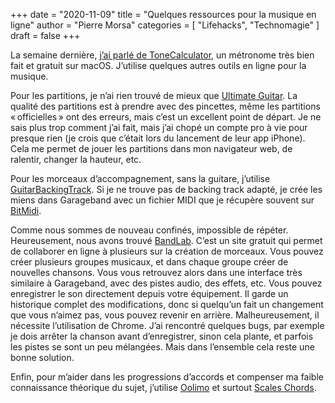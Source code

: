 +++
date        = "2020-11-09"
title       = "Quelques ressources pour la musique en ligne"
author      = "Pierre Morsa"
categories  = [ "Lifehacks", "Technomagie" ]
draft       = false
+++

La semaine dernière, [j’ai parlé de ToneCalculator](https://www.pierremorsa.com/post/2020-11-02-tonecalculator-un-excellent-metronome-sur-macos/), un métronome très bien fait et gratuit sur macOS. J’utilise quelques autres outils en ligne pour la musique.

Pour les partitions, je n’ai rien trouvé de mieux que [Ultimate Guitar](https://www.ultimate-guitar.com). La qualité des partitions est à prendre avec des pincettes, même les partitions « officielles » ont des erreurs, mais c’est un excellent point de départ. Je ne sais plus trop comment j’ai fait, mais j’ai chopé un compte pro à vie pour presque rien (je crois que c’était lors du lancement de leur app iPhone). Cela me permet de jouer les partitions dans mon navigateur web, de ralentir, changer la hauteur, etc.

Pour les morceaux d’accompagnement, sans la guitare, j’utilise [GuitarBackingTrack](https://www.guitarbackingtrack.com). Si je ne trouve pas de backing track adapté, je crée les miens dans Garageband avec un fichier MIDI que je récupère souvent sur [BitMidi](https://bitmidi.com/).

Comme nous sommes de nouveau confinés, impossible de répéter. Heureusement, nous avons trouvé [BandLab](https://www.bandlab.com). C’est un site gratuit qui permet de collaborer en ligne à plusieurs sur la création de morceaux. Vous pouvez créer plusieurs groupes musicaux, et dans chaque groupe créer de nouvelles chansons. Vous vous retrouvez alors dans une interface très similaire à Garageband, avec des pistes audio, des effets, etc. Vous pouvez enregistrer le son directement depuis votre équipement. Il garde un historique complet des modifications, donc si quelqu’un fait un changement que vous n’aimez pas, vous pouvez revenir en arrière. Malheureusement, il nécessite l’utilisation de Chrome. J’ai rencontré quelques bugs, par exemple je dois arrêter la chanson avant d’enregistrer, sinon cela plante, et parfois les pistes se sont un peu mélangées. Mais dans l’ensemble cela reste une bonne solution.

Enfin, pour m’aider dans les progressions d’accords et compenser ma faible connaissance théorique du sujet, j’utilise [Oolimo](https://www.oolimo.com) et surtout [Scales Chords](https://www.scales-chords.com/chordscalefinder.php).
